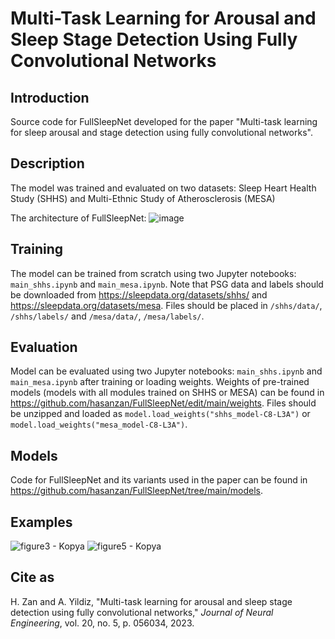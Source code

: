 # Multi-Task Learning for Arousal and Sleep Stage Detection Using Fully Convolutional Networks

## Introduction
Source code for FullSleepNet developed for the paper "Multi-task learning for sleep arousal and stage detection using fully convolutional networks".

## Description
The model was trained and evaluated on two datasets: Sleep Heart Health Study (SHHS) and Multi-Ethnic Study of Atherosclerosis (MESA)

The architecture of FullSleepNet:
![image](https://user-images.githubusercontent.com/129799320/230777550-aecd1f3c-aaa0-4dd6-8ed1-ce32ff0f5090.png)

## Training
The model can be trained from scratch using two Jupyter notebooks: `main_shhs.ipynb` and `main_mesa.ipynb`. Note that PSG data and labels should be downloaded from https://sleepdata.org/datasets/shhs/ and https://sleepdata.org/datasets/mesa. Files should be placed in `/shhs/data/`, `/shhs/labels/` and `/mesa/data/`, `/mesa/labels/`. 

## Evaluation
Model can be evaluated using two Jupyter notebooks: `main_shhs.ipynb` and `main_mesa.ipynb` after training or loading weights. Weights of pre-trained models (models with all modules trained on SHHS or MESA) can be found in https://github.com/hasanzan/FullSleepNet/edit/main/weights. Files should be unzipped and loaded as `model.load_weights("shhs_model-C8-L3A")` or `model.load_weights("mesa_model-C8-L3A")`.

## Models
Code for FullSleepNet and its variants used in the paper can be found in https://github.com/hasanzan/FullSleepNet/tree/main/models.

## Examples
![figure3 - Kopya](https://user-images.githubusercontent.com/129799320/230774935-ac0586e2-4b80-41f2-a8a1-487bf914c993.png)
![figure5 - Kopya](https://user-images.githubusercontent.com/129799320/230774948-206439c1-89da-4519-b3b6-664084ddc71d.png)

## Cite as
H. Zan and A. Yildiz, "Multi-task learning for arousal and sleep stage detection using fully convolutional networks," *Journal of Neural Engineering*, vol. 20, no. 5, p. 056034, 2023. 
